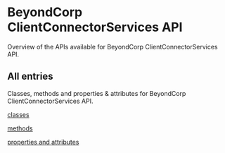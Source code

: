[
This is a templated file. Adding content to this file may result in it being
reverted. Instead, if you want to place additional content, create an
"overview_content.md" file in `docs/` directory. The Sphinx tool will
pick up on the content and merge the content.
]: #

# BeyondCorp ClientConnectorServices API

Overview of the APIs available for BeyondCorp ClientConnectorServices API.

## All entries

Classes, methods and properties & attributes for
BeyondCorp ClientConnectorServices API.

[classes](https://cloud.google.com/python/docs/reference/beyondcorpclientconnectorservices/latest/summary_class.html)

[methods](https://cloud.google.com/python/docs/reference/beyondcorpclientconnectorservices/latest/summary_method.html)

[properties and
attributes](https://cloud.google.com/python/docs/reference/beyondcorpclientconnectorservices/latest/summary_property.html)
